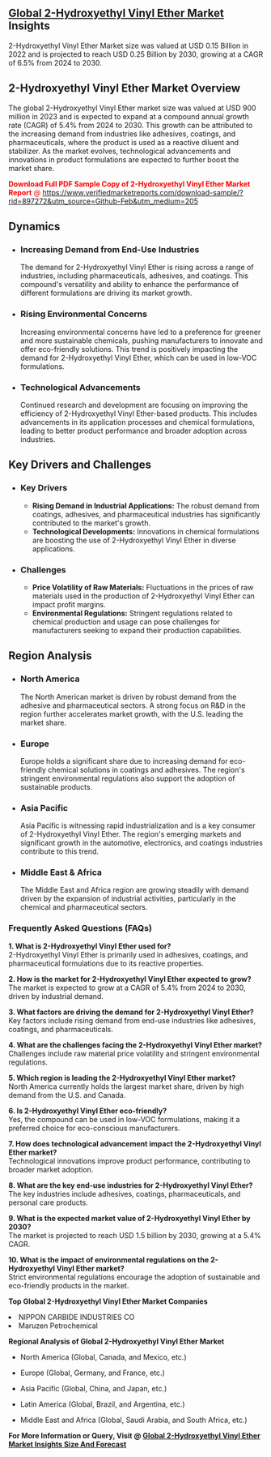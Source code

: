 <h2><a href="https://www.verifiedmarketreports.com/download-sample/?rid=897272&amp;utm_source=Github&amp;utm_medium=205" target="_blank">Global 2-Hydroxyethyl Vinyl Ether Market</a> Insights</h2><p>2-Hydroxyethyl Vinyl Ether Market size was valued at USD 0.15 Billion in 2022 and is projected to reach USD 0.25 Billion by 2030, growing at a CAGR of 6.5% from 2024 to 2030.</p><p> <h2>2-Hydroxyethyl Vinyl Ether Market Overview</h2> <p>The global 2-Hydroxyethyl Vinyl Ether market size was valued at USD 900 million in 2023 and is expected to expand at a compound annual growth rate (CAGR) of 5.4% from 2024 to 2030. This growth can be attributed to the increasing demand from industries like adhesives, coatings, and pharmaceuticals, where the product is used as a reactive diluent and stabilizer. As the market evolves, technological advancements and innovations in product formulations are expected to further boost the market share. <p><span class=""><span style="color: #ff0000;"><strong>Download Full PDF Sample Copy of 2-Hydroxyethyl Vinyl Ether Market Report</strong> @ </span><a href="https://www.verifiedmarketreports.com/download-sample/?rid=897272&amp;utm_source=Github-Feb&amp;utm_medium=205" target="_blank">https://www.verifiedmarketreports.com/download-sample/?rid=897272&amp;utm_source=Github-Feb&amp;utm_medium=205</a></span></p></p> <h2>Dynamics</h2> <ul> <li><h3>Increasing Demand from End-Use Industries</h3> The demand for 2-Hydroxyethyl Vinyl Ether is rising across a range of industries, including pharmaceuticals, adhesives, and coatings. This compound's versatility and ability to enhance the performance of different formulations are driving its market growth.</li> <li><h3>Rising Environmental Concerns</h3> Increasing environmental concerns have led to a preference for greener and more sustainable chemicals, pushing manufacturers to innovate and offer eco-friendly solutions. This trend is positively impacting the demand for 2-Hydroxyethyl Vinyl Ether, which can be used in low-VOC formulations.</li> <li><h3>Technological Advancements</h3> Continued research and development are focusing on improving the efficiency of 2-Hydroxyethyl Vinyl Ether-based products. This includes advancements in its application processes and chemical formulations, leading to better product performance and broader adoption across industries.</li> </ul> <h2>Key Drivers and Challenges</h2> <ul> <li><h3>Key Drivers</h3> <ul> <li><strong>Rising Demand in Industrial Applications:</strong> The robust demand from coatings, adhesives, and pharmaceutical industries has significantly contributed to the market's growth.</li> <li><strong>Technological Developments:</strong> Innovations in chemical formulations are boosting the use of 2-Hydroxyethyl Vinyl Ether in diverse applications.</li> </ul> </li> <li><h3>Challenges</h3> <ul> <li><strong>Price Volatility of Raw Materials:</strong> Fluctuations in the prices of raw materials used in the production of 2-Hydroxyethyl Vinyl Ether can impact profit margins.</li> <li><strong>Environmental Regulations:</strong> Stringent regulations related to chemical production and usage can pose challenges for manufacturers seeking to expand their production capabilities.</li> </ul> </li> </ul> <h2>Region Analysis</h2> <ul> <li><h3>North America</h3> The North American market is driven by robust demand from the adhesive and pharmaceutical sectors. A strong focus on R&D in the region further accelerates market growth, with the U.S. leading the market share.</li> <li><h3>Europe</h3> Europe holds a significant share due to increasing demand for eco-friendly chemical solutions in coatings and adhesives. The region's stringent environmental regulations also support the adoption of sustainable products.</li> <li><h3>Asia Pacific</h3> Asia Pacific is witnessing rapid industrialization and is a key consumer of 2-Hydroxyethyl Vinyl Ether. The region's emerging markets and significant growth in the automotive, electronics, and coatings industries contribute to this trend.</li> <li><h3>Middle East & Africa</h3> The Middle East and Africa region are growing steadily with demand driven by the expansion of industrial activities, particularly in the chemical and pharmaceutical sectors.</li> </ul> <h3>Frequently Asked Questions (FAQs)</h3> <p><strong>1. What is 2-Hydroxyethyl Vinyl Ether used for?</strong><br> 2-Hydroxyethyl Vinyl Ether is primarily used in adhesives, coatings, and pharmaceutical formulations due to its reactive properties.</p> <p><strong>2. How is the market for 2-Hydroxyethyl Vinyl Ether expected to grow?</strong><br> The market is expected to grow at a CAGR of 5.4% from 2024 to 2030, driven by industrial demand.</p> <p><strong>3. What factors are driving the demand for 2-Hydroxyethyl Vinyl Ether?</strong><br> Key factors include rising demand from end-use industries like adhesives, coatings, and pharmaceuticals.</p> <p><strong>4. What are the challenges facing the 2-Hydroxyethyl Vinyl Ether market?</strong><br> Challenges include raw material price volatility and stringent environmental regulations.</p> <p><strong>5. Which region is leading the 2-Hydroxyethyl Vinyl Ether market?</strong><br> North America currently holds the largest market share, driven by high demand from the U.S. and Canada.</p> <p><strong>6. Is 2-Hydroxyethyl Vinyl Ether eco-friendly?</strong><br> Yes, the compound can be used in low-VOC formulations, making it a preferred choice for eco-conscious manufacturers.</p> <p><strong>7. How does technological advancement impact the 2-Hydroxyethyl Vinyl Ether market?</strong><br> Technological innovations improve product performance, contributing to broader market adoption.</p> <p><strong>8. What are the key end-use industries for 2-Hydroxyethyl Vinyl Ether?</strong><br> The key industries include adhesives, coatings, pharmaceuticals, and personal care products.</p> <p><strong>9. What is the expected market value of 2-Hydroxyethyl Vinyl Ether by 2030?</strong><br> The market is projected to reach USD 1.5 billion by 2030, growing at a 5.4% CAGR.</p> <p><strong>10. What is the impact of environmental regulations on the 2-Hydroxyethyl Vinyl Ether market?</strong><br> Strict environmental regulations encourage the adoption of sustainable and eco-friendly products in the market.</p> </p><p><strong>Top Global 2-Hydroxyethyl Vinyl Ether Market Companies</strong></p><div data-test-id=""><p><li>NIPPON CARBIDE INDUSTRIES CO</li><li> Maruzen Petrochemical</li></p><div><strong>Regional Analysis of&nbsp;Global 2-Hydroxyethyl Vinyl Ether Market</strong></div><ul><li dir="ltr"><p dir="ltr">North America&nbsp;(Global, Canada, and Mexico, etc.)</p></li><li dir="ltr"><p dir="ltr">Europe (Global, Germany, and France, etc.)</p></li><li dir="ltr"><p dir="ltr">Asia Pacific&nbsp;(Global, China, and Japan, etc.)</p></li><li dir="ltr"><p dir="ltr">Latin America&nbsp;(Global, Brazil, and Argentina, etc.)</p></li><li dir="ltr">Middle East and Africa&nbsp;(Global, Saudi Arabia, and South Africa, etc.)</li></ul><p><strong>For More Information or Query, Visit @&nbsp;</strong><strong><a href="https://www.verifiedmarketreports.com/product/2-hydroxyethyl-vinyl-ether-market/?utm_source=Github&amp;utm_medium=205" target="_blank">Global 2-Hydroxyethyl Vinyl Ether Market Insights Size And Forecast</a></strong></p></div>
